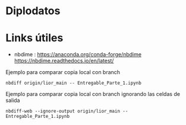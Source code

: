 # Diplodatos


# Links útiles

- nbdime :
	https://anaconda.org/conda-forge/nbdime
	https://nbdime.readthedocs.io/en/latest/

Ejemplo para comparar copia local con branch

```
nbdiff origin/lior_main -- Entregable_Parte_1.ipynb
```
Ejemplo para comparar copia local con branch ignorando las celdas de salida

```
nbdiff-web --ignore-output origin/lior_main -- Entregable_Parte_1.ipynb
```
